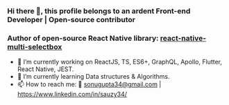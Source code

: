 ### Hi there 👋, this profile belongs to an ardent Front-end Developer | Open-source contributor 

### Author of open-source React Native library: [react-native-multi-selectbox](https://www.npmjs.com/package/react-native-multi-selectbox) 


- 🔭 I’m currently working on ReactJS, TS, ES6+, GraphQL, Apollo, Flutter, React Native, JEST.
- 🌱 I’m currently learning Data structures & Algorithms.
- 📫 How to reach me: 📧 sonugupta34@gmail.com | https://www.linkedin.com/in/sauzy34/

<!--
**sauzy34/sauzy34** is a ✨ _special_ ✨ repository because its `README.md` (this file) appears on your GitHub profile.

-->
